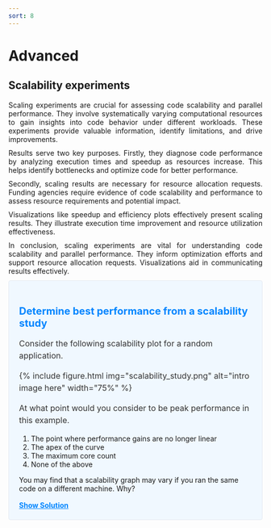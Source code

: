 ```yaml
---
sort: 8
---
```



<style>
.text {
  margin-bottom: 10px;
}
</style>

# Advanced

## Scalability experiments

<div align="justify" class="text">
Scaling experiments are crucial for assessing code scalability and parallel performance. They involve systematically varying computational resources to gain insights into code behavior under different workloads. These experiments provide valuable information, identify limitations, and drive improvements.
</div>

<div align="justify" class="text">
Results serve two key purposes. Firstly, they diagnose code performance by analyzing execution times and speedup as resources increase. This helps identify bottlenecks and optimize code for better performance.
</div>

<div align="justify" class="text">
Secondly, scaling results are necessary for resource allocation requests. Funding agencies require evidence of code scalability and performance to assess resource requirements and potential impact.
</div>

<div align="justify" class="text">
Visualizations like speedup and efficiency plots effectively present scaling results. They illustrate execution time improvement and resource utilization effectiveness.
</div>

<div align="justify" class="text">
In conclusion, scaling experiments are vital for understanding code scalability and parallel performance. They inform optimization efforts and support resource allocation requests. Visualizations aid in communicating results effectively. 
</div>


<style>
  .info-box {
    background-color: #f0f8ff;
    padding: 20px;
    border: 1px solid #e6eaf2;
    border-radius: 4px;
    margin-bottom: 20px;
  }

  .info-box h3 {
    font-size: 20px;
    margin-bottom: 10px;
    color: #0085ff;
  }

  .info-box p {
    font-size: 16px;
    line-height: 1.5;
    color: #333;
  }

  .info-box .additional-info {
    margin-top: 20px;
    padding: 10px;
    background-color: #f9f9f9;
    border: 1px solid #e6eaf2;
    border-radius: 4px;
    display: none; /* Collapsed by default */
  }

  .info-box .additional-info-toggle {
    cursor: pointer;
    color: #0085ff;
    font-weight: bold;
    text-decoration: underline;
  }
</style>

<div class="info-box">
  <h3>Determine best performance from a scalability study</h3>
  <p>
    Consider the following scalability plot for a random application.

{% include figure.html img="scalability_study.png" alt="intro image here" width="75%" %}

At what point would you consider to be peak performance in this example.
<ol>
<li> The point where performance gains are no longer linear</li>
<li> The apex of the curve </li>
<li> The maximum core count</li>
<li> None of the above</li>
</ol>
You may find that a scalability graph may vary if you ran the same code on a different machine. Why?
  </p>
  <div class="additional-info-toggle">Show Solution</div>
  <div class="additional-info">
<ol>
<li>     No, the performance is still increasing, at this point we are no longer achieving perfect scalability.</li>
<li>     Yes, the performance peaks at this location, and one cannot get higher speed up with this set up.</li>
<li>     No, peak performance has already been achieved, and increasing the core count will onlt reduce performance.</li>
<li>     No, although you can run extra benchmarks to find the exact number of cores at which the inflection point truly lies, there is no real purpose for doing so.</li>
</ol> 
<p>
    Tying into the answer for #4, if you produce scalability studies on different machines, they will be different because of the different setup, hardware of the machine. You are never going to get two scalability studies which are identical, but they will agree to some point.
</p>
  </div>
</div>

<script>
  var additionalInfoToggle = document.querySelector('.additional-info-toggle');
  var additionalInfo = document.querySelector('.additional-info');

  additionalInfoToggle.addEventListener('click', function() {
    if (additionalInfo.style.display === 'none' || additionalInfo.style.display === '') {
      additionalInfo.style.display = 'block';
      additionalInfoToggle.textContent = 'Hide Solution';
    } else {
      additionalInfo.style.display = 'none';
      additionalInfoToggle.textContent = 'Show Solution';
    }
  });
</script>

